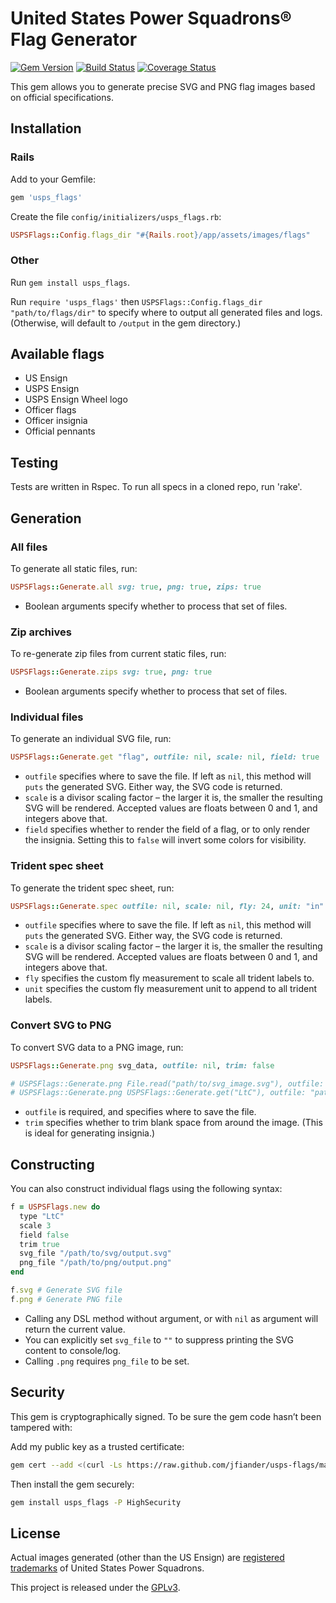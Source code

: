 # United States Power Squadrons® Flag Generator

[![Gem Version](https://img.shields.io/gem/v/usps_flags.svg)](https://rubygems.org/gems/usps_flags)
[![Build Status](https://travis-ci.org/jfiander/usps-flags.svg)](https://travis-ci.org/jfiander/usps-flags)
[![Coverage Status](https://coveralls.io/repos/github/jfiander/usps-flags/badge.svg?branch=master)](https://coveralls.io/github/jfiander/usps-flags?branch=master)

This gem allows you to generate precise SVG and PNG flag images based on official specifications.

## Installation

### Rails

Add to your Gemfile:
```ruby
gem 'usps_flags'
```

Create the file `config/initializers/usps_flags.rb`:
```ruby
USPSFlags::Config.flags_dir "#{Rails.root}/app/assets/images/flags"
```

### Other

Run `gem install usps_flags`.

Run `require 'usps_flags'` then `USPSFlags::Config.flags_dir "path/to/flags/dir"` to specify where to output all generated files and logs. (Otherwise, will default to `/output` in the gem directory.)

## Available flags

- US Ensign
- USPS Ensign
- USPS Ensign Wheel logo
- Officer flags
- Officer insignia
- Official pennants

## Testing

Tests are written in Rspec. To run all specs in a cloned repo, run 'rake'.

## Generation

### All files

To generate all static files, run:
```ruby
USPSFlags::Generate.all svg: true, png: true, zips: true
```

- Boolean arguments specify whether to process that set of files.

### Zip archives

To re-generate zip files from current static files, run:
```ruby
USPSFlags::Generate.zips svg: true, png: true
```

- Boolean arguments specify whether to process that set of files.

### Individual files

To generate an individual SVG file, run:
```ruby
USPSFlags::Generate.get "flag", outfile: nil, scale: nil, field: true
```

- `outfile` specifies where to save the file. If left as `nil`, this method will `puts` the generated SVG. Either way, the SVG code is returned.
- `scale` is a divisor scaling factor – the larger it is, the smaller the resulting SVG will be rendered. Accepted values are floats between 0 and 1, and integers above that.
- `field` specifies whether to render the field of a flag, or to only render the insignia. Setting this to `false` will invert some colors for visibility.

### Trident spec sheet

To generate the trident spec sheet, run:
```ruby
USPSFlags::Generate.spec outfile: nil, scale: nil, fly: 24, unit: "in"
```

- `outfile` specifies where to save the file. If left as `nil`, this method will `puts` the generated SVG. Either way, the SVG code is returned.
- `scale` is a divisor scaling factor – the larger it is, the smaller the resulting SVG will be rendered. Accepted values are floats between 0 and 1, and integers above that.
- `fly` specifies the custom fly measurement to scale all trident labels to.
- `unit` specifies the custom fly measurement unit to append to all trident labels.

### Convert SVG to PNG

To convert SVG data to a PNG image, run:
```ruby
USPSFlags::Generate.png svg_data, outfile: nil, trim: false

# USPSFlags::Generate.png File.read("path/to/svg_image.svg"), outfile: "path/to/output.png", trim: false
# USPSFlags::Generate.png USPSFlags::Generate.get("LtC"), outfile: "path/to/output.png", trim: true
```

- `outfile` is required, and specifies where to save the file.
- `trim` specifies whether to trim blank space from around the image. (This is ideal for generating insignia.)

## Constructing

You can also construct individual flags using the following syntax:

```ruby
f = USPSFlags.new do
  type "LtC"
  scale 3
  field false
  trim true
  svg_file "/path/to/svg/output.svg"
  png_file "/path/to/png/output.png"
end

f.svg # Generate SVG file
f.png # Generate PNG file
```

- Calling any DSL method without argument, or with `nil` as argument will return the current value.
- You can explicitly set `svg_file` to `""` to suppress printing the SVG content to console/log.
- Calling `.png` requires `png_file` to be set.

## Security

This gem is cryptographically signed. To be sure the gem code hasn’t been tampered with:

Add my public key as a trusted certificate:

```sh
gem cert --add <(curl -Ls https://raw.github.com/jfiander/usps-flags/master/certs/jfiander.pem)
```

Then install the gem securely:

```sh
gem install usps_flags -P HighSecurity
```

## License

Actual images generated (other than the US Ensign) are [registered trademarks](http://www.usps.org/national/itcom/trademark.html) of United States Power Squadrons.

This project is released under the [GPLv3](https://raw.github.com/jfiander/usps-flags/master/LICENSE).
